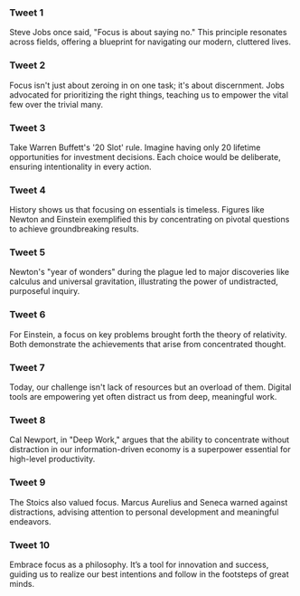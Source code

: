 ### Tweet 1

Steve Jobs once said, "Focus is about saying no." This principle resonates across fields, offering a blueprint for navigating our modern, cluttered lives.

### Tweet 2

Focus isn't just about zeroing in on one task; it's about discernment. Jobs advocated for prioritizing the right things, teaching us to empower the vital few over the trivial many.

### Tweet 3

Take Warren Buffett's '20 Slot' rule. Imagine having only 20 lifetime opportunities for investment decisions. Each choice would be deliberate, ensuring intentionality in every action.

### Tweet 4

History shows us that focusing on essentials is timeless. Figures like Newton and Einstein exemplified this by concentrating on pivotal questions to achieve groundbreaking results.

### Tweet 5

Newton's "year of wonders" during the plague led to major discoveries like calculus and universal gravitation, illustrating the power of undistracted, purposeful inquiry.

### Tweet 6

For Einstein, a focus on key problems brought forth the theory of relativity. Both demonstrate the achievements that arise from concentrated thought.

### Tweet 7

Today, our challenge isn't lack of resources but an overload of them. Digital tools are empowering yet often distract us from deep, meaningful work.

### Tweet 8

Cal Newport, in "Deep Work," argues that the ability to concentrate without distraction in our information-driven economy is a superpower essential for high-level productivity.

### Tweet 9

The Stoics also valued focus. Marcus Aurelius and Seneca warned against distractions, advising attention to personal development and meaningful endeavors.

### Tweet 10

Embrace focus as a philosophy. It’s a tool for innovation and success, guiding us to realize our best intentions and follow in the footsteps of great minds.
